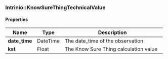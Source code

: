 

[//]: # (CLASS:Intrinio::KnowSureThingTechnicalValue)

[//]: # (KIND:object)

### Intrinio::KnowSureThingTechnicalValue

#### Properties

[//]: # (START_DEFINITION)

Name | Type | Description
------------ | ------------- | -------------
**date_time** | DateTime | The date_time of the observation &nbsp;
**kst** | Float | The Know Sure Thing calculation value &nbsp;

[//]: # (END_DEFINITION)



